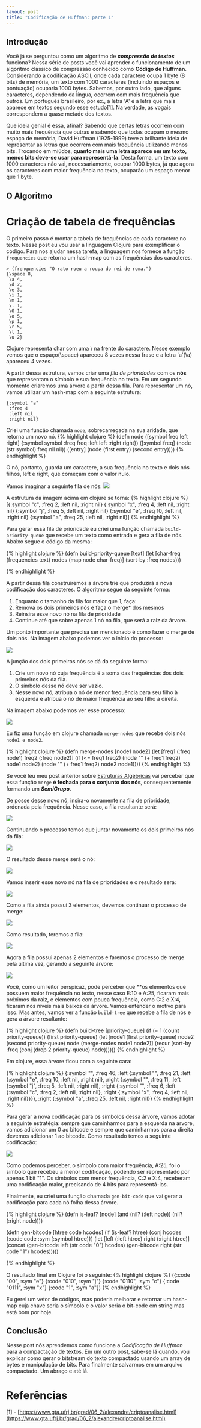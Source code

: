 ```yaml
---
layout: post
title: "Codificação de Huffman: parte 1"
---
```


## Introdução

Você já se perguntou como um algoritmo de **_compressão de textos_** funciona? Nessa série de posts você vai aprender o funcionamento de um algoritmo clássico de compressão conhecido como **Código de Huffman**. Considerando a codificação ASCII, onde cada caractere ocupa 1 byte  (8 bits) de memória, um texto com 1000 caracteres (incluindo espaços e pontuação) ocuparia 1000 bytes. Sabemos, por outro lado, que alguns caracteres, dependendo da língua, ocorrem com mais frequência que outros. Em português brasileiro, por ex., a letra 'A' é a letra que mais aparece em textos segundo esse estudo[1]. Na verdade, as vogais correspondem a quase metade dos textos. 

Que ideia genial é essa, afinal? Sabendo que certas letras ocorrem com muito mais frequência que outras e sabendo que todas ocupam o mesmo espaço de memória, David Huffman (1925-1999) teve a brilhante ideia de representar as letras que ocorrem com mais frequência utilizando menos bits. Trocando em miúdos, **quanto mais uma letra aparece em um texto, menos bits deve-se usar para representá-la**. Desta forma, um texto com 1000 caracteres não vai, necessariamente, ocupar 1000 bytes, já que agora os caracteres com maior frequência no texto, ocuparão um espaço menor que 1 byte.

## O Algoritmo

# Criação de tabela de frequências

O primeiro passo é montar a tabela de frequências de cada caractere no texto. Nesse post eu vou usar a linguagem Clojure para exemplificar o código. Para nos ajudar nessa tarefa, a linguagem nos fornece a função ```frequencies``` que retorna um hash-map com as frequências dos caracteres.

```
> (frenquencies "O rato roeu a roupa do rei de roma.")
{\space 8, 
 \a 4, 
 \d 2, 
 \e 3, 
 \i 1, 
 \m 1, 
 \. 1, 
 \O 1, 
 \o 5, 
 \p 1, 
 \r 5, 
 \t 1, 
 \u 2}
```
Clojure representa char com uma \ na frente do caractere. Nesse exemplo vemos que o espaço(\space) apareceu 8 vezes nessa frase e a letra 'a'(\a) apareceu 4 vezes.

A partir dessa estrutura, vamos criar uma _fila de prioridades_ com os **nós** que representam o símbolo e sua frequência no texto. Em um segundo momento criaremos uma árvore a partir dessa fila. Para representar um nó, vamos utilizar um hash-map com a seguinte estrutura:
```
{:symbol "a"
 :freq 4
 :left nil
 :right nil}
```
Criei uma função chamada ```node```, sobrecarregada na sua aridade, que retorna um novo nó. 
{% highlight clojure %}
(defn node
  ([symbol
    freq
    left
    right]
   {:symbol symbol
    :freq freq
    :left left
    :right right})
  ([symbol
    freq]
   (node (str symbol) freq nil nil))
  ([entry]
   (node (first entry) (second entry))))
{% endhighlight %}

O nó, portanto, guarda um caractere, a sua frequência no texto e dois nós filhos, left e right, que começam com o valor nulo. 

Vamos imaginar a seguinte fila de nós:
![](/img/fila1.jpeg)

A estrutura da imagem acima em clojure se torna:
{% highlight clojure %}
[{:symbol "c", :freq 2, :left nil, :right nil} {:symbol "x", :freq 4, :left nil, :right nil} {:symbol "j", :freq 5, :left nil, :right nil} {:symbol "e", :freq 10, :left nil, :right nil} {:symbol "a", :freq 25, :left nil, :right nil}]
{% endhighlight %}

Para gerar essa fila de prioridade eu criei uma função chamada ```build-priority-queue``` que recebe um texto como entrada e gera a fila de nós. Abaixo segue o código da mesma:

{% highlight clojure %}
(defn build-priority-queue
  [text]
  (let [char-freq (frequencies text)
        nodes (map node char-freq)]
    (sort-by :freq nodes)))

{% endhighlight %}

A partir dessa fila construiremos a árvore trie que produzirá a nova codificação dos caracteres. O algoritmo segue da seguinte forma:

1. Enquanto o tamanho da fila for maior que 1, faça:
2. Remova os dois primeiros nós e faça o merge* dos mesmos
3. Reinsira esse novo nó na fila de prioridade
4. Continue até que sobre apenas 1 nó na fila, que será a raiz da árvore.

Um ponto importante que precisa ser mencionado é como fazer o merge de dois nós. Na imagem abaixo podemos ver o início do processo:

![](/img/fila2.jpeg)

A junção dos dois primeiros nós se dá da seguinte forma:
1. Crie um novo nó cuja frequência é a soma das frequências dos dois primeiros nós da fila.
2. O símbolo desse nó deve ser vazio.
3. Nesse novo nó, atribua o nó de menor frequência para seu filho à esquerda e atribua o nó de maior frequência ao seu filho à direita.

Na imagem abaixo podemos ver esse processo:

![](/img/merge1.jpeg)

Eu fiz uma função em clojure chamada ```merge-nodes``` que recebe dois nós ```node1 e node2```. 

{% highlight clojure %}
(defn merge-nodes
  [node1
   node2]
  (let [freq1 (:freq node1)
        freq2 (:freq node2)]
    (if (<= freq1 freq2)
      (node "" (+ freq1 freq2) node1 node2)
      (node "" (+ freq1 freq2) node2 node1))))
{% endhighlight %}

Se você leu meu post anterior sobre [Estruturas Algébricas](https://compdepressivo.github.io/math/algebra/programming/2018/09/16/algebra-para-programadores.html) vai perceber que essa função ```merge``` **é fechada para o conjunto dos nós**, consequentemente formando um **_SemiGrupo_**. 

De posse desse novo nó, insira-o novamente na fila de prioridade, ordenada pela frequência. Nesse caso, a fila resultante será:

![](/img/fila3.jpeg)

Continuando o processo temos que juntar novamente os dois primeiros nós da fila:

![](/img/merge2.jpeg)

O resultado desse merge será o nó:

![](/img/merge3.jpeg)

Vamos inserir esse novo nó na fila de prioridades e o resultado será:

![](/img/fila4.jpeg)

Como a fila ainda possui 3 elementos, devemos continuar o processo de merge:

![](/img/merge4.jpeg)

Como resultado, teremos a fila:

![](/img/fila5.jpeg)

Agora a fila possui apenas 2 elementos e faremos o processo de merge pela última vez, gerando a seguinte árvore:

![](/img/tree1.jpeg)

Você, como um leitor perspicaz, pode perceber que **os elementos que possuem maior frequência no texto, nesse caso E:10 e A:25, ficaram mais próximos da raiz, e elementos com pouca frequência, como C:2 e X:4, ficaram nos níveis mais baixos da árvore. Vamos entender o motivo para isso. Mas antes, vamos ver a função ```build-tree``` que recebe a fila de nós e gera a árvore resultante:

{% highlight clojure %}
(defn build-tree
  [priority-queue]
  (if (= 1 (count priority-queue))
    (first priority-queue)
    (let [node1 (first priority-queue)
          node2 (second priority-queue)
          node (merge-nodes node1 node2)]
      (recur (sort-by :freq (conj (drop 2 priority-queue) node))))))
{% endhighlight %}

Em clojure, essa árvore ficou com a seguinte cara:

{% highlight clojure %}
{:symbol "",
 :freq 46,
 :left
 {:symbol "",
  :freq 21,
  :left {:symbol "e", :freq 10, :left nil, :right nil},
  :right
  {:symbol "",
   :freq 11,
   :left {:symbol "j", :freq 5, :left nil, :right nil},
   :right
   {:symbol "",
    :freq 6,
    :left {:symbol "c", :freq 2, :left nil, :right nil},
    :right {:symbol "x", :freq 4, :left nil, :right nil}}}},
 :right {:symbol "a", :freq 25, :left nil, :right nil}}
{% endhighlight %}


Para gerar a nova codificação para os símbolos dessa árvore, vamos adotar a seguinte estratégia: sempre que caminharmos para a esquerda na árvore, vamos adicionar um 0 ao bitcode e sempre que caminharmos para a direita devemos adicionar 1 ao bitcode. Como resultado temos a seguinte codificação:

![](/img/fulltree.jpeg)

Como podemos perceber, o símbolo com maior frequência, A:25, foi o símbolo que recebeu a menor codificação, podendo ser representado por apenas 1 bit "1". Os símbolos com menor frequência, C:2 e X:4, receberam uma codificação maior, precisando de 4 bits para representá-los.

Finalmente, eu criei uma função chamada ```gen-bit-code``` que vai gerar a codificação para cada nó folha dessa árvore.

{% highlight clojure %}
(defn is-leaf? [node]
  (and (nil? (:left node))
       (nil? (:right node))))

(defn gen-bitcode [htree
                   code
                   hcodes]
  (if (is-leaf? htree)
    (conj hcodes {:code code :sym (:symbol htree)})
    (let [left (:left htree)
          right (:right htree)]
      (concat
       (gen-bitcode left
                    (str code "0")
                    hcodes)
       (gen-bitcode right
                    (str code "1")
                    hcodes)))))

{% endhighlight %}

O resultado final em Clojure foi o seguinte:
{% highlight clojure %}
({:code "00", :sym "e"} {:code "010", :sym "j"} {:code "0110", :sym "c"} {:code "0111", :sym "x"} {:code "1", :sym "a"})
{% endhighlight %}

Eu gerei um vetor de códigos, mas poderia melhorar e retornar um hash-map cuja chave seria o símbolo e o valor seria o bit-code em string mas está bom por hoje.

## Conclusão

Nesse post nós aprendemos como funciona a *Codificação de Huffman* para a compactação de textos. Em um outro post, sabe-se lá quando, vou explicar como gerar o bitstream do texto compactado usando um array de bytes e manipulação de bits. Para finalmente salvarmos em um arquivo compactado. Um abraço e até lá.

# Referências

[1] - [https://www.gta.ufrj.br/grad/06_2/alexandre/criptoanalise.html](https://www.gta.ufrj.br/grad/06_2/alexandre/criptoanalise.html)